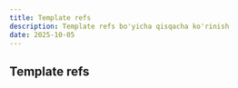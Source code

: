 ```yaml
---
title: Template refs
description: Template refs bo'yicha qisqacha ko'rinish
date: 2025-10-05
---
```


## Template refs

<div class="my-md-content">

</div>

